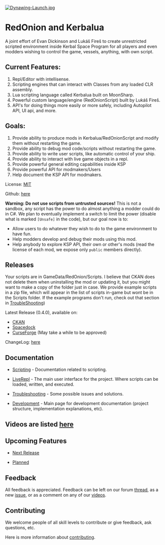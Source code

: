 [![Dynawing-Launch.jpg](https://i.postimg.cc/CMskNBBk/Dynawing-Launch.jpg)](https://postimg.cc/HjjrWLtk)

# RedOnion and Kerbalua

A joint effort of Evan Dickinson and Lukáš Fireš to create
unrestricted scripted environment inside Kerbal Space Program
for all players and even modders wishing to control the game,
vessels, anything, with own script.

## Current Features:
1. Repl/Editor with intellisense.
1. Scripting engines that can interact with Classes from any loaded CLR assembly. 
1. Lua scripting language called Kerbalua built on MoonSharp.
1. Powerful custom language/engine (RedOnionScript) built by Lukáš Fireš.
1. API's for doing things more easily or more safely, including Autopilot API, UI api, and more.

## Goals:
1. Provide ability to produce mods in Kerbalua/RedOnionScript and modify them without restarting the game.
1. Provide ability to debug mod code/scripts without restarting the game.
1. Provide ability to write user scripts, like automatic control of your ship.
1. Provide ability to interact with live game objects in a repl.
1. Provide powerful general editing capabilities inside KSP
1. Provide powerful API for modmakers/Users
1. Help document the KSP API for modmakers.

License: [MIT](https://github.com/evandisoft/RedOnion/blob/master/LICENSE)

Github: [here](https://github.com/evandisoft/RedOnion)

**Warning: Do not use scripts from untrusted sources!**
This is not a sandbox, any script has the power to do almost anything a modder could do in C#.
We plan to eventually implement a switch to limit the power
(disable what is marked `[Unsafe]` in the code),
but our goal now is to:

- Allow users to do whatever they wish to do to the game environment to have fun.
- Help modders develop and debug their mods using this mod.
- Help anybody to explore KSP API, their own or other's mods
  (read the license of each mod, we expose only `public` members directly).

## Releases

Your scripts are in GameData/RedOnion/Scripts. I believe that CKAN does not delete them when uninstalling the mod or updating it, but you might want to make a copy of the folder just in case. We provide example scripts in a zip file, which will appear in the list of scripts in-game but wont be in the Scripts folder. If the example programs don't run, check out that section in [TroubleShooting](TroubleShooting.md))

Latest Release (0.4.0), available on:
- [CKAN](https://github.com/KSP-CKAN/CKAN)
- [Spacedock](https://spacedock.info/mod/2116/Red%20Onion)
- [CurseForge](https://www.curseforge.com/kerbal/ksp-mods/redonion) (May take a while to be approved)

ChangeLog: [here](ChangeLog.md#current)

## Documentation

- [Scripting](ScriptingReadme.md) - Documentation related to scripting.

- [LiveRepl](LiveRepl/Readme.md) - The main user interface for the project. Where scripts can be loaded, written, and executed.

- [Troubleshooting](TroubleShooting.md) - Some possible issues and solutions.

- [Development](DevelopmentReadme.md) - Main page for development documentation (project structure, implementation explanations, etc).

## Videos are listed [here](Videos.md)

## Upcoming Features

- [Next Release](ChangeLog.md#next-release)

- [Planned](ChangeLog.md#planned-features)

## Feedback

All feedback is appreciated. Feedback can be left on our forum [thread](https://forum.kerbalspaceprogram.com/index.php?/topic/189983-18x-redonion-unrestricted-in-game-scripting-v-040/), as a new [issue](https://github.com/evandisoft/RedOnion/issues), or as a comment on any of our [videos](Videos.md).

## Contributing

We welcome people of all skill levels to contribute or give feedback, ask questions, etc.

Here is more information about [contributing](https://github.com/evandisoft/RedOnion/blob/gh-pages/Contributing.md).

